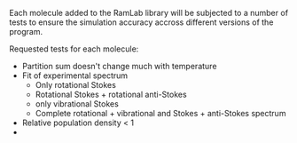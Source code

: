 Each molecule added to the RamLab library will be subjected to a number of tests to ensure the simulation accuracy accross different versions of the program.

Requested tests for each molecule:
- Partition sum doesn't change much with temperature
- Fit of experimental spectrum
  - Only rotational Stokes
  - Rotational Stokes + rotational anti-Stokes
  - only vibrational Stokes
  - Complete rotational + vibrational and Stokes + anti-Stokes spectrum
- Relative population density < 1
- 